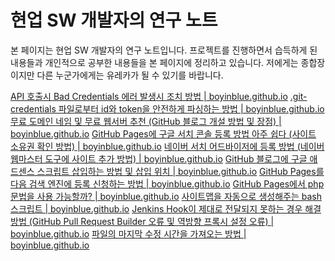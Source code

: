 현업 SW 개발자의 연구 노트
===

본 페이지는 현업 SW 개발자의 연구 노트입니다. 
프로젝트를 진행하면서 습득하게 된 내용들과 개인적으로 공부한 내용들을 본 페이지에 정리하고 있습니다. 
저에게는 종합장이지만 다른 누군가에게는 유레카가 될 수 있기를 바랍니다.  
   
[ API 호출시 Bad Credentials 에러 발생시 조치 방법 | boyinblue.github.io](001_github_api/001_bad_credential.html)
[ .git-credentials 파일로부터 id와 token을 안전하게 파싱하는 방법 | boyinblue.github.io](001_github_api/002_get_token_from_credential_file.html)
[무료 도메인 네임 및 무료 웹서버 추천 (GitHub 블로그 개설 방법 및 장점) | boyinblue.github.io](002_github_blog/001_advantage_of_github_blog.html)
[GitHub Pages에 구글 서치 콘솔 등록 방법 아주 쉽다 (사이트 소유권 확인 방법) | boyinblue.github.io](002_github_blog/002_google_search_console_apply.html)
[ 네이버 서치 어드바이저에 등록 방법 (네이버 웹마스터 도구에 사이트 추가 방법) | boyinblue.github.io](002_github_blog/003_naver_search_advisor.html)
[GitHub 블로그에 구글 애드센스 스크립트 삽입하는 방법 및 삽입 위치 | boyinblue.github.io](002_github_blog/004_google_adsense_github_pages.html)
[GitHub Pages를 다음 검색 엔진에 등록 신청하는 방법 | boyinblue.github.io](002_github_blog/005_add_to_daum_search_engine.html)
[GitHub Pages에서 php 문법을 사용 가능할까? | boyinblue.github.io](002_github_blog/006.html)
[ 사이트맵을 자동으로 생성해주는 bash 스크립트 | boyinblue.github.io](002_github_blog/007.html)
[Jenkins Hook이 제대로 전달되지 못하는 경우 해결 방법 (GitHub Pull Request Builder 오류 및 역방향 프록시 설정 오류) | boyinblue.github.io](003_jenkins/001.html)
[ 파일의 마지막 수정 시간을 가져오는 방법 | boyinblue.github.io](005_bash/001.html)
